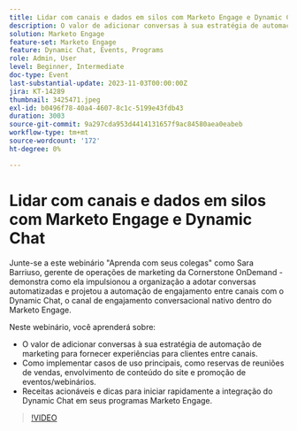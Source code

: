```yaml
---
title: Lidar com canais e dados em silos com Marketo Engage e Dynamic Chat
description: O valor de adicionar conversas à sua estratégia de automação de marketing para fornecer experiências para clientes entre canais.  Como implementar casos de uso principais, como reservas de reuniões de vendas, envolvimento de conteúdo do site e promoção de eventos/webinários.  Receitas acionáveis e dicas para iniciar rapidamente a integração do Dynamic Chat em seus programas Marketo Engage.
solution: Marketo Engage
feature-set: Marketo Engage
feature: Dynamic Chat, Events, Programs
role: Admin, User
level: Beginner, Intermediate
doc-type: Event
last-substantial-update: 2023-11-03T00:00:00Z
jira: KT-14289
thumbnail: 3425471.jpeg
exl-id: b0496f78-40a4-4607-8c1c-5199e43fdb43
duration: 3003
source-git-commit: 9a297cda953d4414131657f9ac84580aea0eabeb
workflow-type: tm+mt
source-wordcount: '172'
ht-degree: 0%

---
```


# Lidar com canais e dados em silos com Marketo Engage e Dynamic Chat

Junte-se a este webinário &quot;Aprenda com seus colegas&quot; como Sara Barriuso, gerente de operações de marketing da Cornerstone OnDemand - demonstra como ela impulsionou a organização a adotar conversas automatizadas e projetou a automação de engajamento entre canais com o Dynamic Chat, o canal de engajamento conversacional nativo dentro do Marketo Engage.

Neste webinário, você aprenderá sobre:

* O valor de adicionar conversas à sua estratégia de automação de marketing para fornecer experiências para clientes entre canais.
* Como implementar casos de uso principais, como reservas de reuniões de vendas, envolvimento de conteúdo do site e promoção de eventos/webinários.
* Receitas acionáveis e dicas para iniciar rapidamente a integração do Dynamic Chat em seus programas Marketo Engage.

>[!VIDEO](https://video.tv.adobe.com/v/3425471/?learn=on)
